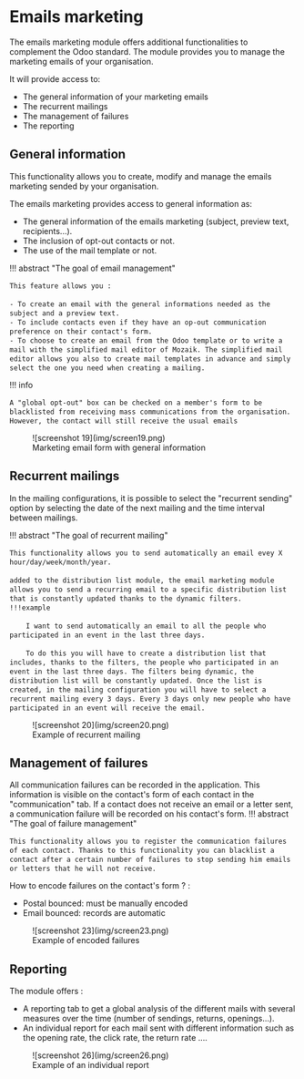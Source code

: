 # Emails marketing
The emails marketing module offers additional functionalities to complement the Odoo standard. The module provides you to manage the marketing emails of your organisation.

It will provide access to:

- The general information of your marketing emails
- The recurrent mailings
- The management of failures
- The reporting

## General information

This functionality allows you to create, modify and manage the emails marketing sended by your organisation.

The emails marketing provides access to general information as:

- The general information of the emails marketing (subject, preview text, recipients...).
- The inclusion of opt-out contacts or not.
- The use of the mail template or not. 

!!! abstract "The goal of email management"

    This feature allows you :
    
    - To create an email with the general informations needed as the subject and a preview text.
    - To include contacts even if they have an op-out communication preference on their contact's form.
    - To choose to create an email from the Odoo template or to write a mail with the simplified mail editor of Mozaik. The simplified mail editor allows you also to create mail templates in advance and simply select the one you need when creating a mailing.

!!! info 

    A "global opt-out" box can be checked on a member's form to be blacklisted from receiving mass communications from the organisation. However, the contact will still receive the usual emails

<figure markdown>
![screenshot 19](img/screen19.png)
 <figcaption>Marketing email form with general information</figcaption>
</figure>

## Recurrent mailings

In the mailing configurations, it is possible to select the "recurrent sending" option by selecting the date of the next mailing and the time interval between mailings.

!!! abstract "The goal of recurrent mailing"

    This functionality allows you to send automatically an email evey X hour/day/week/month/year. 
    
    added to the distribution list module, the email marketing module allows you to send a recurring email to a specific distribution list that is constantly updated thanks to the dynamic filters.
    !!!example 

        I want to send automatically an email to all the people who participated in an event in the last three days. 

        To do this you will have to create a distribution list that includes, thanks to the filters, the people who participated in an event in the last three days. The filters being dynamic, the distribution list will be constantly updated. Once the list is created, in the mailing configuration you will have to select a recurrent mailing every 3 days. Every 3 days only new people who have participated in an event will receive the email.

<figure markdown>
![screenshot 20](img/screen20.png)
 <figcaption>Example of recurrent mailing</figcaption>
</figure>  

## Management of failures

All communication failures can be recorded in the application. This information is visible on the contact's form of each contact in the "communication" tab. If a contact does not receive an email or a letter sent, a communication failure will be recorded on his contact's form.
!!! abstract "The goal of failure management"

    This functionality allows you to register the communication failures of each contact. Thanks to this functionality you can blacklist a contact after a certain number of failures to stop sending him emails or letters that he will not receive.

How to encode failures on the  contact's form ? :

- Postal bounced: must be manually encoded 
- Email bounced: records are automatic

<figure markdown>
![screenshot 23](img/screen23.png)
 <figcaption>Example of encoded failures</figcaption>
</figure>  

## Reporting

The module offers :

- A reporting tab to get a global analysis of the different mails with several measures over the time (number of sendings, returns, openings...).
- An individual report for each mail sent with different information such as the opening rate, the click rate, the return rate ....

<figure markdown>
![screenshot 26](img/screen26.png)
 <figcaption>Example of an individual report</figcaption>
</figure>  